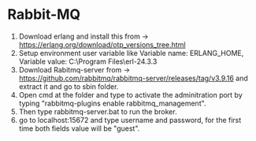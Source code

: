 # Rabbit-MQ

1. Download erlang and install this from -> https://erlang.org/download/otp_versions_tree.html
2. Setup environment user variable like Variable name: ERLANG_HOME, Variable value: C:\Program Files\erl-24.3.3
3. Download Rabitmq-server from -> https://github.com/rabbitmq/rabbitmq-server/releases/tag/v3.9.16 and extract it and go to sbin folder.
4. Open cmd at the folder and type to activate the adminitration port by typing "rabbitmq-plugins enable rabbitmq_management".
5. Then type rabbitmq-server.bat to run the broker.
6. go to localhost:15672 and type username and password, for the first time both fields value will be "guest".
